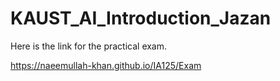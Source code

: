 ﻿# KAUST_AI_Introduction_Jazan

 Here is the link for the practical exam.

 https://naeemullah-khan.github.io/IA125/Exam
 
